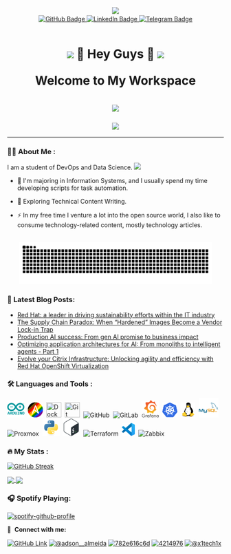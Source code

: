 <div id="header" align="center">
  <img src="https://media.giphy.com/media/M9gbBd9nbDrOTu1Mqx/giphy.gif" width="100"/>
</div>

<div id="badges" align="center">
<a href="https://github.com/782e616c6d">
    <img src="https://img.shields.io/badge/GitHub-100000?style=for-the-badge&logo=github&logoColor=white" alt="GitHub Badge" width="90px"/>
  </a>
   <a href="https://www.linkedin.com/in/010000010100000101000001">
    <img src="https://img.shields.io/badge/LinkedIn-0077B5?style=for-the-badge&logo=linkedin&logoColor=white" alt="LinkedIn Badge" width="90px"/>
  </a>
  <a href="https://t.me/x1tech1x">
    <img src="https://img.shields.io/badge/Telegram-2CA5E0?style=for-the-badge&logo=telegram&logoColor=white" alt="Telegram Badge" width="90px"/>
  </a>
</div>

<div id="header" align="center">
  <img src="https://komarev.com/ghpvc/?username=782e616c6d&style=flat-square&color=blue" alt=""/>
  <h1>
    <img src="https://media4.giphy.com/media/Q8sozM0tPmwIPnPcj4/200w.webp?cid=ecf05e47vnzkua786gg148olyvc08pbdti52cpbpp88eic1v&rid=200w.webp&ct=s" width="30px"/>
  👋  Hey Guys 👋
    <img src="https://media4.giphy.com/media/Q8sozM0tPmwIPnPcj4/200w.webp?cid=ecf05e47vnzkua786gg148olyvc08pbdti52cpbpp88eic1v&rid=200w.webp&ct=s" width="30px"/>
    <p>
      Welcome to My Workspace
    </p>
    <img src="https://media.tenor.com/L8dyY7-LT98AAAAi/work-working.gif" width="130px"/>
  </h1>
</div>
  
<div align="center">
  <img src="https://wallpaperaccess.com/full/2641087.gif"/>
</div>



---

### :man_technologist: About Me :
I am a student of DevOps and Data Science. <img src="https://media.giphy.com/media/WUlplcMpOCEmTGBtBW/giphy.gif" width="30">

- :telescope: I'm majoring in Information Systems, and I usually spend my time developing scripts for task automation.

- :seedling: Exploring Technical Content Writing.

- :zap: In my free time I venture a lot into the open source world, I also like to consume technology-related content, mostly technology articles.

<div align="center">
  <picture>
    <source media="(prefers-color-scheme: dark)" srcset="https://github.com/782e616c6d/782e616c6d/blob/output/github-contribution-grid-snake-dark.svg">
    <source media="(prefers-color-scheme: light)" srcset="https://github.com/782e616c6d/782e616c6d/blob/output/github-contribution-grid-snake.svg">
    <br><img alt="github-snake" src="https://github.com/782e616c6d/782e616c6d/blob/output/github-contribution-grid-snake.svg" width="450px"/>
  </picture>
</div>

### 📕 Latest Blog Posts:
<!-- BLOG-POST-LIST:START -->
- [Red Hat: a leader in driving sustainability efforts within the IT industry](https://www.redhat.com/en/blog/red-hat-energy-efficient-it-solutions-sustainability)
- [The Supply Chain Paradox: When “Hardened” Images Become a Vendor Lock-in Trap](https://www.docker.com/blog/hardened-container-images-security-vendor-lock-in/)
- [Production AI success: From gen AI promise to business impact](https://www.redhat.com/en/blog/production-ai-success)
- [Optimizing application architectures for AI: From monoliths to intelligent agents - Part 1](https://www.redhat.com/en/blog/optimizing-application-architectures-ai-monoliths-intelligent-agents-part-1)
- [Evolve your Citrix Infrastructure: Unlocking agility and efficiency with Red Hat OpenShift Virtualization](https://www.redhat.com/en/blog/unlocking-agility-and-efficiency-red-hat-openshift-virtualization)
<!-- BLOG-POST-LIST:END -->

### :hammer_and_wrench: Languages and Tools :
<div>
   <img src="https://raw.githubusercontent.com/devicons/devicon/1119b9f84c0290e0f0b38982099a2bd027a48bf1/icons/arduino/arduino-original-wordmark.svg" title="Arduino"  alt="Arduino" width="40" height="40"/>&nbsp;
  <img src="https://github.com/ansible/logos/blob/main/ansible-logo-pride/ansible-logo-pride.png?raw=true" title="Ansible" **alt="Ansible" width="35" height="35"/>&nbsp;
  <img src="https://www.svgrepo.com/show/331370/docker.svg" title="Docker" **alt="Docker" width="35" height="35"/>&nbsp;
  <img src="https://www.svgrepo.com/show/373623/git.svg" title="Git" **alt="Git" width="35" height="35"/>&nbsp;
  <img src="https://visualpharm.com/assets/720/Github-595b40b65ba036ed117d442f.svg" title="GitHub"  alt="GitHub" width="40" height="40"/>&nbsp;
  <img src="https://www.svgrepo.com/show/349377/gitlab.svg" title="GitLab"  alt="GitLab" width="35" height="35"/>&nbsp;
  <img src="https://raw.githubusercontent.com/devicons/devicon/1119b9f84c0290e0f0b38982099a2bd027a48bf1/icons/grafana/grafana-original-wordmark.svg" title="Grafana"  alt="Grafana" width="40" height="40"/>&nbsp;
  <img src="https://raw.githubusercontent.com/devicons/devicon/1119b9f84c0290e0f0b38982099a2bd027a48bf1/icons/kubernetes/kubernetes-plain.svg" title="Kubernetes"  alt="Kubernetes" width="35" height="35"/>&nbsp;
  <img src="https://raw.githubusercontent.com/devicons/devicon/1119b9f84c0290e0f0b38982099a2bd027a48bf1/icons/linux/linux-original.svg" title="Linux"  alt="Linux" width="35" height="35"/>&nbsp;
  <img src="https://github.com/devicons/devicon/blob/master/icons/mysql/mysql-original-wordmark.svg" title="MySQL"  alt="MySQL" width="45" height="45"/>&nbsp;
  <img src="https://www.svgrepo.com/show/331552/proxmox.svg" title="Proxmox"  alt="Proxmox" width="35" height="35"/>&nbsp;
  <img src="https://raw.githubusercontent.com/devicons/devicon/1119b9f84c0290e0f0b38982099a2bd027a48bf1/icons/python/python-original.svg" title="Python"  alt="Python" width="40" height="40"/>&nbsp;
  <img src="https://raw.githubusercontent.com/devicons/devicon/1119b9f84c0290e0f0b38982099a2bd027a48bf1/icons/bash/bash-original.svg" title="Shell Script"  alt="Shell Script" width="40" height="40"/>&nbsp;
  <img src="https://www.vectorlogo.zone/logos/terraformio/terraformio-icon.svg" title="Terraform"  alt="Terraform" width="35" height="35"/>&nbsp;
  <img src="https://raw.githubusercontent.com/devicons/devicon/1119b9f84c0290e0f0b38982099a2bd027a48bf1/icons/vscode/vscode-original.svg" title="VS Code"  alt="VS Code" width="30" height="30"/>&nbsp;
  <img src="https://cdn.worldvectorlogo.com/logos/zabbix-1.svg" title="Zabbix"  alt="Zabbix" width="45" height="45"/>&nbsp;
</div>

### :fire: My Stats :

[![GitHub Streak](http://github-readme-streak-stats.herokuapp.com?user=782e616c6d&theme=tokyonight_duo&hide_border=true&date_format=M%20j%5B%2C%20Y%5D)](https://git.io/streak-stats)

<a href="https://github.com/anuraghazra/github-readme-stats">
  <img align="center" src="https://github-readme-stats.vercel.app/api/?username=782e616c6d&&count_private=true&show_icons=true&layout=compact&theme=github_dark&hide_border=true" />
</a>
<a href="https://github.com/anuraghazra/github-readme-stats">
  <img align="center" src="https://github-readme-stats.vercel.app/api/top-langs/?username=782e616c6d&layout=compact&theme=github_dark&hide_border=true" />
</a>

### 🎧 Spotify Playing:

[![spotify-github-profile](https://spotify-github-profile.vercel.app/api/view?uid=31c2cfh2hrecob45bxby7oe565hm&cover_image=true&theme=novatorem&bar_color=53b14f&bar_color_cover=true)](https://github.com/kittinan/spotify-github-profile)

🔗 &nbsp;**Connect with me:**
<p align="left">
<a href="https://github.com/782e616c6d" target="blank"><img align="center" src="https://visualpharm.com/assets/720/Github-595b40b65ba036ed117d442f.svg" alt="GitHub Link" height="35" width="35" /></a>
<a href="https://www.instagram.com/adson__almeida" target="blank"><img align="center" src="https://raw.githubusercontent.com/rahuldkjain/github-profile-readme-generator/master/src/images/icons/Social/instagram.svg" alt="@adson__almeida" height="26" width="26" /></a>
<a href="https://www.linkedin.com/in/010000010100000101000001/" target="blank"><img align="center" src="https://raw.githubusercontent.com/rahuldkjain/github-profile-readme-generator/master/src/images/icons/Social/linked-in-alt.svg" alt="782e616c6d" height="26" width="30" /></a>  
<a href="https://stackoverflow.com/users/19412614" target="blank"><img align="center" src="https://raw.githubusercontent.com/rahuldkjain/github-profile-readme-generator/master/src/images/icons/Social/stack-overflow.svg" alt="4214976" height="26" width="26" /></a>
<a href="https://t.me/x1tech1x" target="blank"><img align="center" src="https://upload.wikimedia.org/wikipedia/commons/thumb/8/82/Telegram_logo.svg/512px-Telegram_logo.svg.png?20220101141644" alt="@x1tech1x" height="26" width="26" /></a>  
